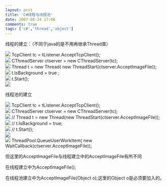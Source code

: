 ```yaml
---
layout: post
title: 'C#线程与线程池'
date: 2007-08-24 17:08
comments: true
tags: ['c#','thread','object']
---
```


线程的建立：（不同于java的是不用再继承Thread类）

![](http://images.csdn.net/syntaxhighlighting/OutliningIndicators/None.gif)
TcpClient tc  =  tListener.AcceptTcpClient();  
![](http://images.csdn.net/syntaxhighlighting/OutliningIndicators/None.gif)
CThreadServer ctserver  =  new  CThreadServer(tc);  
![](http://images.csdn.net/syntaxhighlighting/OutliningIndicators/None.gif)
Thread t  =  new  Thread(  new  ThreadStart(ctserver.AcceptImageFile));  
![](http://images.csdn.net/syntaxhighlighting/OutliningIndicators/None.gif)
t.IsBackground  =  true  ;  
![](http://images.csdn.net/syntaxhighlighting/OutliningIndicators/None.gif)
t.Start();  
![](http://images.csdn.net/syntaxhighlighting/OutliningIndicators/None.gif)

线程池的建立

![](http://images.csdn.net/syntaxhighlighting/OutliningIndicators/None.gif)
TcpClient tc  =  tListener.AcceptTcpClient();  
![](http://images.csdn.net/syntaxhighlighting/OutliningIndicators/None.gif)
CThreadServer ctserver  =  new  CThreadServer(tc);  
![](http://images.csdn.net/syntaxhighlighting/OutliningIndicators/None.gif) //
Thread t = new Thread(new ThreadStart(ctserver.AcceptImageFile));  
![](http://images.csdn.net/syntaxhighlighting/OutliningIndicators/None.gif) //
t.IsBackground = true;  
![](http://images.csdn.net/syntaxhighlighting/OutliningIndicators/None.gif) //
t.Start();  
![](http://images.csdn.net/syntaxhighlighting/OutliningIndicators/None.gif)  
![](http://images.csdn.net/syntaxhighlighting/OutliningIndicators/None.gif)
ThreadPool.QueueUserWorkItem(  new  WaitCallback(ctserver.AcceptImageFile));

但这里的AcceptImageFile与线程建立中的AcceptImageFile有所不同

在线程建立中为AcceptImageFile();

在线程池建立中为AcceptImageFile(Object o);这里的Object o是必须要加入的。

